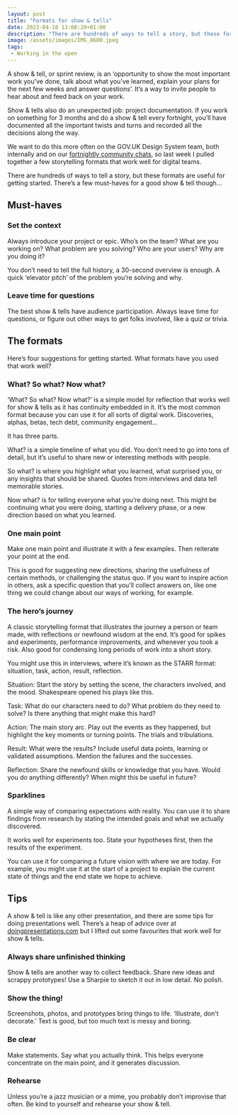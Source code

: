 ```yaml
---
layout: post
title: "Formats for show & tells"
date: 2023-04-18 13:08:20+01:00
description: "There are hundreds of ways to tell a story, but these formats are useful for getting started with what your team has been working on."
image: /assets/images/IMG_8680.jpeg
tags:
 - Working in the open
---
```


A show & tell, or sprint review, is an ‘opportunity to show the most important work you’ve done, talk about what you’ve learned, explain your plans for the next few weeks and answer questions’. It’s a way to invite people to hear about and feed back on your work.

Show & tells also do an unexpected job: project documentation. If you work on something for 3 months and do a show & tell every fortnight, you’ll have documented all the important twists and turns and recorded all the decisions along the way.

We want to do this more often on the GOV.‌UK Design System team, both internally and on our [fortnightly community chats](https://design-system.service.gov.uk/community/#attend-our-events), so last week I pulled together a few storytelling formats that work well for digital teams.

There are hundreds of ways to tell a story, but these formats are useful for getting started. There’s a few must-haves for a good show & tell though…

## Must-haves

### Set the context

Always introduce your project or epic. Who’s on the team? What are you working on? What problem are you solving? Who are your users? Why are you doing it?

You don’t need to tell the full history, a 30-second overview is enough. A quick ‘elevator pitch’ of the problem you’re solving and why.

### Leave time for questions

The best show & tells have audience participation. Always leave time for questions, or figure out other ways to get folks involved, like a quiz or trivia.

## The formats

Here’s four suggestions for getting started. What formats have you used that work well?

### What? So what? Now what?

‘What? So what? Now what?’ is a simple model for reflection that works well for show & tells as it has continuity embedded in it. It’s the most common format because you can use it for all sorts of digital work. Discoveries, alphas, betas, tech debt, community engagement…

It has three parts.

What? is a simple timeline of what you did. You don’t need to go into tons of detail, but it’s useful to share new or interesting methods with people.

So what? is where you highlight what you learned, what surprised you, or any insights that should be shared. Quotes from interviews and data tell memorable stories.

Now what? is for telling everyone what you’re doing next. This might be continuing what you were doing, starting a delivery phase, or a new direction based on what you learned.

### One main point

Make one main point and illustrate it with a few examples. Then reiterate your point at the end.

This is good for suggesting new directions, sharing the usefulness of certain methods, or challenging the status quo. If you want to inspire action in others, ask a specific question that you’ll collect answers on, like one thing we could change about our ways of working, for example.

### The hero’s journey

A classic storytelling format that illustrates the journey a person or team made, with reflections or newfound wisdom at the end. It’s good for spikes and experiments, performance improvements, and whenever you took a risk. Also good for condensing long periods of work into a short story.

You might use this in interviews, where it’s known as the STARR format: situation, task, action, result, reflection.

Situation: Start the story by setting the scene, the characters involved, and the mood. Shakespeare opened his plays like this.

Task: What do our characters need to do? What problem do they need to solve? Is there anything that might make this hard?

Action: The main story arc. Play out the events as they happened, but highlight the key moments or turning points. The trials and tribulations.

Result: What were the results? Include useful data points, learning or validated assumptions. Mention the failures and the successes.

Reflection: Share the newfound skills or knowledge that you have. Would you do anything differently? When might this be useful in future?

### Sparklines

A simple way of comparing expectations with reality. You can use it to share findings from research by stating the intended goals and what we actually discovered.

It works well for experiments too. State your hypotheses first, then the results of the experiment.

You can use it for comparing a future vision with where we are today. For example, you might use it at the start of a project to explain the current state of things and the end state we hope to achieve.

## Tips

A show & tell is like any other presentation, and there are some tips for doing presentations well. There’s a heap of advice over at [doingpresentations.com](http://doingpresentations.com) but I lifted out some favourites that work well for show & tells.

### Always share unfinished thinking

Show & tells are another way to collect feedback. Share new ideas and scrappy prototypes! Use a Sharpie to sketch it out in low detail. No polish.

### Show the thing!

Screenshots, photos, and prototypes bring things to life. ‘Illustrate, don’t decorate.’ Text is good, but too much text is messy and boring.

### Be clear

Make statements. Say what you actually think. This helps everyone concentrate on the main point, and it generates discussion.

### Rehearse

Unless you’re a jazz musician or a mime, you probably don’t improvise that often. Be kind to yourself and rehearse your show & tell.
